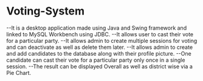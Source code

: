 # Voting-System
--It is a desktop application made using Java and Swing framework and linked to MySQL Workbench using JDBC.
--It allows user to cast their vote for a particular party.
--It allows admin to create multiple sessions for voting and can deactivate as well as delete them later.
--It allows admin to create and add candidates to the database along with their profile picture. 
--One candidate can cast their vote for a particular party only once in a single session. 
--The result can be displayed Overall as well as district wise via a Pie Chart.
